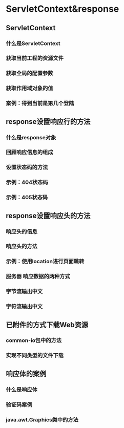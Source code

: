 # ServletContext&response


## ServletContext

### 什么是ServletContext

### 获取当前工程的资源文件

### 获取全局的配置参数

### 获取作用域对象的值

### 案例：得到当前是第几个登陆

## response设置响应行的方法

### 什么是response对象

### 回顾响应信息的组成

### 设置状态码的方法

### 示例：404状态码

### 示例：405状态码

## response设置响应头的方法

### 响应头的信息

### 响应头的方法

### 示例：使用location进行页面跳转

### 服务器 响应数据的两种方式

### 字节流输出中文

### 字符流输出中文

## 已附件的方式下载Web资源

### common-io包中的方法

### 实现不同类型的文件下载

## 响应体的案例

### 什么是响应体

### 验证码案例

### java.awt.Graphics类中的方法
